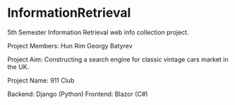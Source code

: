 # InformationRetrieval

5th Semester Information Retrieval web info collection project.

Project Members:
Hun Rim
Georgy Batyrev

Project Aim:
Constructing a search engine for classic vintage cars market in the UK.

Project Name:
911 Club

Backend: Django (Python)
Frontend: Blazor (C#)


